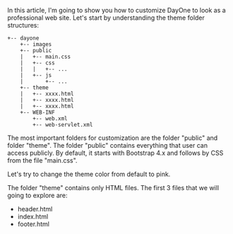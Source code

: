 In this article, I'm going to show you how to customize DayOne to look as a 
professional web site. Let's start by understanding the theme folder 
structures:

```
+-- dayone
    +-- images
    +-- public
    |   +-- main.css
    |   +-- css
    |   |   +-- ...
    |   +-- js
    |       +-- ...
    +-- theme
    |   +-- xxxx.html
    |   +-- xxxx.html
    |   +-- xxxx.html
    +-- WEB-INF
        +-- web.xml
        +-- web-servlet.xml
```

The most important folders for customization are the folder "public" and 
folder "theme". The folder "public" contains everything that user can access
publicly. By default, it starts with Bootstrap 4.x and follows by CSS from the
file "main.css".

Let's try to change the theme color from default to pink.


The folder "theme" contains only HTML files. The first 3 files that we will
going to explore are:
- header.html
- index.html
- footer.html

